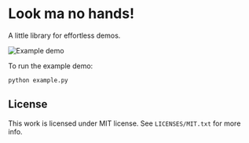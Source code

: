 <!--
SPDX-FileCopyrightText: Nir Soffer <nirsof@gail.com>
SPDX-License-Identifier: MIT
-->

# Look ma no hands!

A little library for effortless demos.

![Example demo](https://i.imgur.com/dhQkaVj.gif)

To run the example demo:

    python example.py

## License

This work is licensed under MIT license. See `LICENSES/MIT.txt` for more
info.
